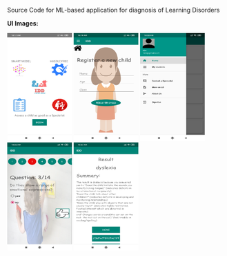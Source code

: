 Source Code for ML-based application for diagnosis of Learning Disorders

<b>UI Images:</b>

<div align = "left">
  <img src = "/Screenshots/Screenshot_2019-11-02-10-17-08-953_com.example.idd.png" width = "150px" height="250px">
  <img src = "/Screenshots/Screenshot_2019-11-02-10-19-30-143_com.example.idd.png" width = "150px" height="250px">
  <img src = "/Screenshots/Screenshot_2019-11-02-10-22-11-075_com.example.idd.png" width = "150px" height="250px">
  <img src = "/Screenshots/Screenshot_2019-11-02-10-22-47-016_com.example.idd.png" width = "150px" height="250px">
  <img src = "/Screenshots/Screenshot_2019-11-02-10-27-18-897_com.example.idd.png" width = "150px" height="250px">
</div>  

